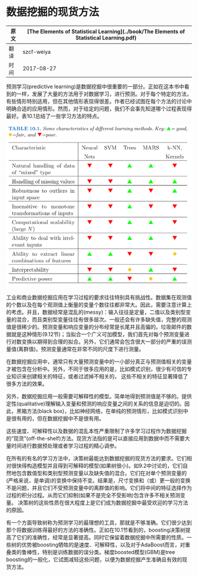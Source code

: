 # 数据挖掘的现货方法

| 原文   | [The Elements of Statistical Learning](../book/The Elements of Statistical Learning.pdf) |
| ---- | ---------------------------------------- |
| 翻译   | szcf-weiya                               |
| 时间   | 2017-08-27                               |


预测学习(predictive learning)是数据挖掘中很重要的一部分。正如在这本书中看到的一样，发展了大量的方法用于对数据学习，进行预测。对于每个特定的方法，有些情形特别适用，但在其他情形表现得很差。作者已经试图在每个方法的讨论中明确合适的应用情形。然而，对于给定的问题，我们不会事先知道哪个过程表现得最好。表10.1总结了一些学习方法的特点。

![](../img/10/tab10.1.png)

工业和商业数据挖掘应用在学习过程的要求往往特别具有挑战性。数据集在观测值的个数以及在每个观测值上衡量的变量个数往往都非常大。因此，需要注意计算上的考虑。并且，数据经常是混乱的(messy)：输入往往是定量，二值以及类别型变量的混合，而且类别型变量往往有很多层次。一般还会有许多缺失值，完整的观测值是很稀少的。预测变量和响应变量的分布经常是长尾并且高偏的。垃圾邮件的数据就是这种情形(9.12节)；当拟合一个广义可加模型，我们首先对每个预测变量进行对数变换以期得到合理的拟合。另外，它们通常会包含很大一部分的严重的误测量值(离群值)。预测变量通常在非常不同的尺度下进行测量。

在数据挖掘应用中，通常只有大量预测变量中的一小部分真正与预测值相关的变量才被包含在分析中。另外，不同于很多应用的是，比如模式识别，很少有可信的专业知识来创建相关的特征，或者过滤掉不相关的， 这些不相关的特征显著降低了很多方法的效果。

另外，数据挖掘应用一般需要可解释性的模型。简单地得到预测值是不够的。提供定性(qualitative)理解输入变量和预测的响应变量之间的关系的信息是迫切的。因此，黑箱方法(black box)，比如神经网络，在单纯的预测情形，比如模式识别中是很有用的，但在数据挖掘中不是很有用。


这些速度、可解释性以及数据的混乱本性严重限制了许多学习过程作为数据挖掘的“现货”(off-the-shelf)方法。现货方法指的是可以直接应用到数据中而不需要大量时间进行数据预处理或者学习过程的精心调参。

在所有的有名的学习方法中，决策树最能达到数据挖掘的现货方法的要求。它们相对很快得构造模型并且得到可解释的模型(如果树很小)。如9.2中讨论的，它们自然地包含数值型和类别型预测变量以及缺失值的混合。它们在对单个预测变量的(严格来说，是单调)的变换中保持不变。结果是，尺寸变换和（或）更一般的变换不是问题，并且它们不受预测变量中的离群值的影响。它们将中间的特征选择作为过程的积分过程。从而它们抑制(如果不是完全不受影响)包含许多不相关预测变量。 决策树的这些性质在很大程度上是它们成为数据挖掘中最受欢迎的学习方法的原因。

有一个方面导致树称为预测学习的最理想的工具，那就是不够准确。它们很少达到那个将数据训练得最好的方法的准确性。正如在10.1节看到的，boosting决策树提高了它们的准确性，经常是显著提高。同时它保留着数据挖掘中所需要的性质。一些树的优势被boosting牺牲的是速度、可解释性，以及对于AdaBoost而言，对重叠类的鲁棒性，特别是训练数据的误分类。梯度boosted模型(GBM)是tree boosting的一般化，它试图减轻这些问题，以便为数据挖掘产生准确且有效的现货方法。
